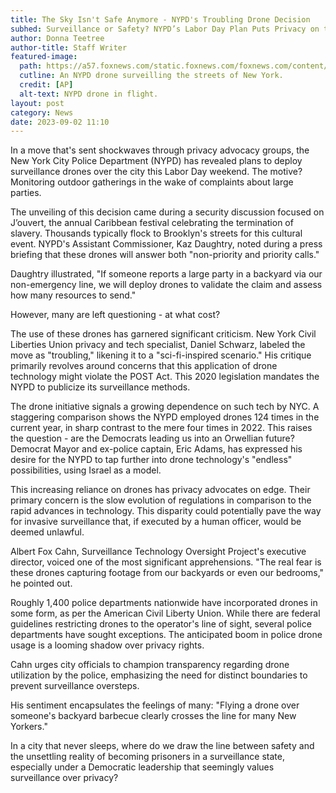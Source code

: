 ```yaml
---
title: The Sky Isn't Safe Anymore - NYPD's Troubling Drone Decision
subhed: Surveillance or Safety? NYPD’s Labor Day Plan Puts Privacy on the Chopping Block
author: Donna Teetree
author-title: Staff Writer
featured-image: 
  path: https://a57.foxnews.com/static.foxnews.com/foxnews.com/content/uploads/2023/09/720/405/dronenypd.png?ve=1&tl=1
  cutline: An NYPD drone surveilling the streets of New York.
  credit: [AP]
  alt-text: NYPD drone in flight.
layout: post
category: News
date: 2023-09-02 11:10
---
```


In a move that's sent shockwaves through privacy advocacy groups, the New York City Police Department (NYPD) has revealed plans to deploy surveillance drones over the city this Labor Day weekend. The motive? Monitoring outdoor gatherings in the wake of complaints about large parties.

The unveiling of this decision came during a security discussion focused on J’ouvert, the annual Caribbean festival celebrating the termination of slavery. Thousands typically flock to Brooklyn's streets for this cultural event. NYPD's Assistant Commissioner, Kaz Daughtry, noted during a press briefing that these drones will answer both "non-priority and priority calls."

Daughtry illustrated, "If someone reports a large party in a backyard via our non-emergency line, we will deploy drones to validate the claim and assess how many resources to send."

However, many are left questioning - at what cost? 

The use of these drones has garnered significant criticism. New York Civil Liberties Union privacy and tech specialist, Daniel Schwarz, labeled the move as "troubling," likening it to a "sci-fi-inspired scenario." His critique primarily revolves around concerns that this application of drone technology might violate the POST Act. This 2020 legislation mandates the NYPD to publicize its surveillance methods.

The drone initiative signals a growing dependence on such tech by NYC. A staggering comparison shows the NYPD employed drones 124 times in the current year, in sharp contrast to the mere four times in 2022. This raises the question - are the Democrats leading us into an Orwellian future? Democrat Mayor and ex-police captain, Eric Adams, has expressed his desire for the NYPD to tap further into drone technology's "endless" possibilities, using Israel as a model.

This increasing reliance on drones has privacy advocates on edge. Their primary concern is the slow evolution of regulations in comparison to the rapid advances in technology. This disparity could potentially pave the way for invasive surveillance that, if executed by a human officer, would be deemed unlawful.

Albert Fox Cahn, Surveillance Technology Oversight Project's executive director, voiced one of the most significant apprehensions. "The real fear is these drones capturing footage from our backyards or even our bedrooms," he pointed out.

Roughly 1,400 police departments nationwide have incorporated drones in some form, as per the American Civil Liberty Union. While there are federal guidelines restricting drones to the operator's line of sight, several police departments have sought exceptions. The anticipated boom in police drone usage is a looming shadow over privacy rights.

Cahn urges city officials to champion transparency regarding drone utilization by the police, emphasizing the need for distinct boundaries to prevent surveillance oversteps.

His sentiment encapsulates the feelings of many: "Flying a drone over someone's backyard barbecue clearly crosses the line for many New Yorkers."

In a city that never sleeps, where do we draw the line between safety and the unsettling reality of becoming prisoners in a surveillance state, especially under a Democratic leadership that seemingly values surveillance over privacy?
